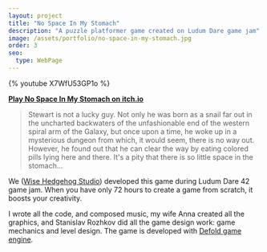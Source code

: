 ```yaml
---
layout: project
title: "No Space In My Stomach"
description: "A puzzle platformer game created on Ludum Dare game jam"
image: /assets/portfolio/no-space-in-my-stomach.jpg
order: 3
seo:
  type: WebPage
---
```


{% youtube X7WfU53GP1o %}

**[Play No Space In My Stomach on itch.io](https://wisehedgehog.itch.io/no-space-in-my-stomach)**

> Stewart is not a lucky guy. Not only he was born as a snail far out in the uncharted backwaters of the unfashionable end of the western spiral arm of the Galaxy, but once upon a time, he woke up in a mysterious dungeon from which, it would seem, there is no way out. However, he found out that he can clear the way by eating colored pills lying here and there. It's a pity that there is so little space in the stomach...

We ([Wise Hedgehog Studio](https://wisehedgehog.studio)) developed this game during Ludum Dare 42 game jam. When you have only 72 hours to create a game from scratch, it boosts your creativity.

I wrote all the code, and composed music, my wife Anna created all the graphics, and Stanislav Rozhkov did all the game design work: game mechanics and level design. The game is developed with [Defold game engine](https://www.defold.com).